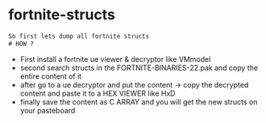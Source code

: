 # fortnite-structs
```diff
So first lets dump all fortnite structs
# HOW ?
```
- First install a fortnite ue viewer & decryptor like VMmodel
- second search structs in the FORTNITE-BINARIES-22.pak and copy the entire content of it
- after go to a ue decryptor and put the content -> copy the decrypted content and paste it to a HEX VIEWER like HxD
- finally save the content as C ARRAY and you will get the new structs on your pasteboard
```
